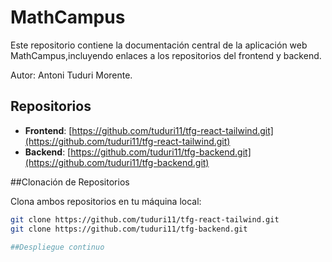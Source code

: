 # MathCampus

Este repositorio contiene la documentación central de la aplicación web MathCampus,incluyendo enlaces a los repositorios del frontend y backend. 

Autor: Antoni Tuduri Morente.

## Repositorios

- **Frontend**: [https://github.com/tuduri11/tfg-react-tailwind.git](https://github.com/tuduri11/tfg-react-tailwind.git)
- **Backend**: [https://github.com/tuduri11/tfg-backend.git](https://github.com/tuduri11/tfg-backend.git)

##Clonación de Repositorios

Clona ambos repositorios en tu máquina local:
```bash
git clone https://github.com/tuduri11/tfg-react-tailwind.git
git clone https://github.com/tuduri11/tfg-backend.git

##Despliegue continuo
